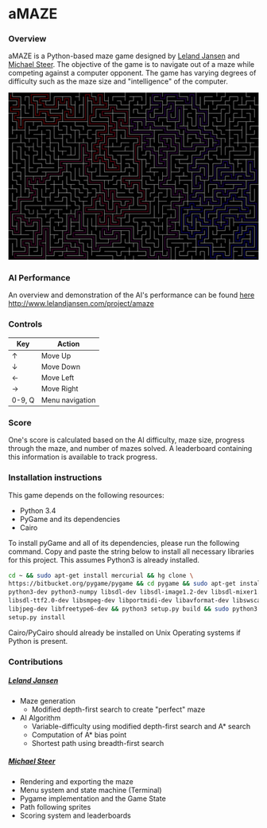 # aMAZE


### Overview
aMAZE is a Python-based maze game designed by
[Leland Jansen](https://github.com/lelandjansen) and
[Michael Steer](https://github.com/michaelsteer). The objective of the game is
to navigate out of a maze while competing against a computer opponent. The game
has varying degrees of difficulty such as the maze size and "intelligence" of
the computer.

![Randomly generated maze and "smart" AI path](/demo/6040ai.png)


### AI Performance
An overview and demonstration of the AI's performance can be found
[here](http://www.lelandjansen.com/project/amaze)
http://www.lelandjansen.com/project/amaze

### Controls
Key | Action
--- | ---
↑ | Move Up
↓ | Move Down
← | Move Left
→ | Move Right
0-9, Q | Menu navigation


### Score
One's score is calculated based on the AI difficulty, maze size, progress
through the maze, and number of mazes solved. A leaderboard containing this
information is available to track progress.


### Installation instructions
This game depends on the following resources:
- Python 3.4
- PyGame and its dependencies
- Cairo

To install pyGame and all of its dependencies, please run the following command.
Copy and paste the string below to install all necessary libraries
for this project. This assumes Python3 is already installed.

```bash
cd ~ && sudo apt-get install mercurial && hg clone \
https://bitbucket.org/pygame/pygame && cd pygame && sudo apt-get install \
python3-dev python3-numpy libsdl-dev libsdl-image1.2-dev libsdl-mixer1.2-dev \
libsdl-ttf2.0-dev libsmpeg-dev libportmidi-dev libavformat-dev libswscale-dev \
libjpeg-dev libfreetype6-dev && python3 setup.py build && sudo python3 \
setup.py install
```

Cairo/PyCairo should already be installed on Unix Operating systems if Python
is present.


### Contributions
##### [Leland Jansen](https://github.com/lelandjansen)
- Maze generation
   - Modified depth-first search to create "perfect" maze
- AI Algorithm
   - Variable-difficulty using modified depth-first search and A\* search
   - Computation of A\* bias point
   - Shortest path using breadth-first search
##### [Michael Steer](https://github.com/michaelsteer)
- Rendering and exporting the maze
- Menu system and state machine (Terminal)
- Pygame implementation and the Game State
- Path following sprites
- Scoring system and leaderboards
